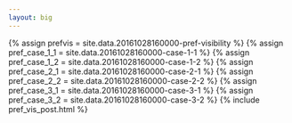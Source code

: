 ```yaml
---
layout: big
---
```

{% assign prefvis = site.data.20161028160000-pref-visibility %}
{% assign pref_case_1_1 = site.data.20161028160000-case-1-1 %}
{% assign pref_case_1_2 = site.data.20161028160000-case-1-2 %}
{% assign pref_case_2_1 = site.data.20161028160000-case-2-1 %}
{% assign pref_case_2_2 = site.data.20161028160000-case-2-2 %}
{% assign pref_case_3_1 = site.data.20161028160000-case-3-1 %}
{% assign pref_case_3_2 = site.data.20161028160000-case-3-2 %}
{% include pref_vis_post.html %}
